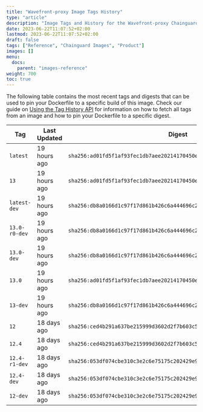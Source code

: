 ```yaml
---
title: "Wavefront-proxy Image Tags History"
type: "article"
description: "Image Tags and History for the Wavefront-proxy Chainguard Image"
date: 2023-06-22T11:07:52+02:00
lastmod: 2023-06-22T11:07:52+02:00
draft: false
tags: ["Reference", "Chainguard Images", "Product"]
images: []
menu:
  docs:
    parent: "images-reference"
weight: 700
toc: true
---
```


The following table contains the most recent tags and digests that can be used to pin your Dockerfile to a specific build of this image. Check our guide on [Using the Tag History API](/chainguard/chainguard-images/using-the-tag-history-api/) for information on how to fetch all tags from an image and how to pin your Dockerfile to a specific digest.

| Tag           | Last Updated | Digest                                                                    |
|---------------|--------------|---------------------------------------------------------------------------|
| `latest`      | 19 hours ago | `sha256:ad01fd5f1af93fec1db7aee20214170450e1d240abbed6c83d6dd694575a5978` |
| `13`          | 19 hours ago | `sha256:ad01fd5f1af93fec1db7aee20214170450e1d240abbed6c83d6dd694575a5978` |
| `latest-dev`  | 19 hours ago | `sha256:db8a0166d1c97f17d861b426c6a444696c2456110a6e03f65a9e329438b40fe0` |
| `13.0-r0-dev` | 19 hours ago | `sha256:db8a0166d1c97f17d861b426c6a444696c2456110a6e03f65a9e329438b40fe0` |
| `13.0-dev`    | 19 hours ago | `sha256:db8a0166d1c97f17d861b426c6a444696c2456110a6e03f65a9e329438b40fe0` |
| `13.0`        | 19 hours ago | `sha256:ad01fd5f1af93fec1db7aee20214170450e1d240abbed6c83d6dd694575a5978` |
| `13-dev`      | 19 hours ago | `sha256:db8a0166d1c97f17d861b426c6a444696c2456110a6e03f65a9e329438b40fe0` |
| `12`          | 18 days ago  | `sha256:ced4b291a637be215999d3602d2f7b603c53ad7ebdd9154c2a8e0e6ef7c77c6a` |
| `12.4`        | 18 days ago  | `sha256:ced4b291a637be215999d3602d2f7b603c53ad7ebdd9154c2a8e0e6ef7c77c6a` |
| `12.4-r1-dev` | 18 days ago  | `sha256:053df074cbe310c3e2c6e75175c202429e97bdb16b0ffe502352f606b84c9e35` |
| `12.4-dev`    | 18 days ago  | `sha256:053df074cbe310c3e2c6e75175c202429e97bdb16b0ffe502352f606b84c9e35` |
| `12-dev`      | 18 days ago  | `sha256:053df074cbe310c3e2c6e75175c202429e97bdb16b0ffe502352f606b84c9e35` |
